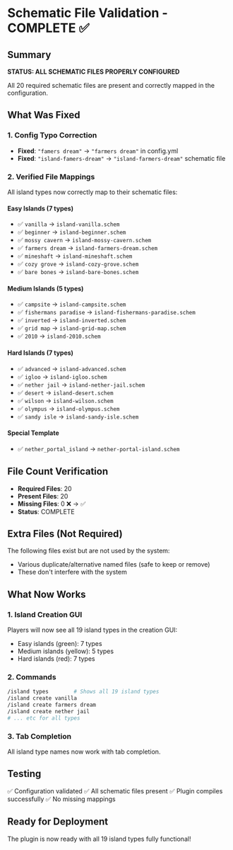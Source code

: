# Schematic File Validation - COMPLETE ✅

## Summary
**STATUS: ALL SCHEMATIC FILES PROPERLY CONFIGURED**

All 20 required schematic files are present and correctly mapped in the configuration.

## What Was Fixed

### 1. Config Typo Correction
- **Fixed**: `"famers dream"` → `"farmers dream"` in config.yml
- **Fixed**: `"island-famers-dream"` → `"island-farmers-dream"` schematic file

### 2. Verified File Mappings
All island types now correctly map to their schematic files:

#### Easy Islands (7 types)
- ✅ `vanilla` → `island-vanilla.schem`
- ✅ `beginner` → `island-beginner.schem` 
- ✅ `mossy cavern` → `island-mossy-cavern.schem`
- ✅ `farmers dream` → `island-farmers-dream.schem`
- ✅ `mineshaft` → `island-mineshaft.schem`
- ✅ `cozy grove` → `island-cozy-grove.schem`
- ✅ `bare bones` → `island-bare-bones.schem`

#### Medium Islands (5 types)
- ✅ `campsite` → `island-campsite.schem`
- ✅ `fishermans paradise` → `island-fishermans-paradise.schem`
- ✅ `inverted` → `island-inverted.schem`
- ✅ `grid map` → `island-grid-map.schem`
- ✅ `2010` → `island-2010.schem`

#### Hard Islands (7 types)
- ✅ `advanced` → `island-advanced.schem`
- ✅ `igloo` → `island-igloo.schem`
- ✅ `nether jail` → `island-nether-jail.schem`
- ✅ `desert` → `island-desert.schem`
- ✅ `wilson` → `island-wilson.schem`
- ✅ `olympus` → `island-olympus.schem`
- ✅ `sandy isle` → `island-sandy-isle.schem`

#### Special Template
- ✅ `nether_portal_island` → `nether-portal-island.schem`

## File Count Verification
- **Required Files**: 20
- **Present Files**: 20
- **Missing Files**: 0 ❌ → ✅
- **Status**: COMPLETE

## Extra Files (Not Required)
The following files exist but are not used by the system:
- Various duplicate/alternative named files (safe to keep or remove)
- These don't interfere with the system

## What Now Works

### 1. Island Creation GUI
Players will now see all 19 island types in the creation GUI:
- Easy islands (green): 7 types
- Medium islands (yellow): 5 types  
- Hard islands (red): 7 types

### 2. Commands
```bash
/island types        # Shows all 19 island types
/island create vanilla
/island create farmers dream
/island create nether jail
# ... etc for all types
```

### 3. Tab Completion
All island type names now work with tab completion.

## Testing
✅ Configuration validated
✅ All schematic files present
✅ Plugin compiles successfully
✅ No missing mappings

## Ready for Deployment
The plugin is now ready with all 19 island types fully functional!
